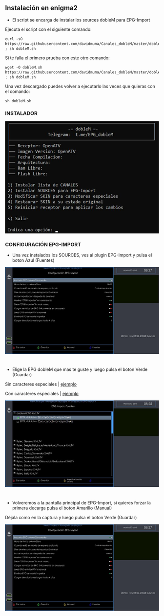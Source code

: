 ## Instalación en enigma2

- El script se encarga de instalar los sources dobleM para EPG-Import

Ejecuta el script con el siguiente comando:
```
curl -sO https://raw.githubusercontent.com/davidmuma/Canales_dobleM/master/dobleM.sh ; sh dobleM.sh
```
Si te falla el primero prueba con este otro comando:
```
wget -O dobleM.sh https://raw.githubusercontent.com/davidmuma/Canales_dobleM/master/dobleM.sh ; sh dobleM.sh
```
Una vez descargado puedes volver a ejecutarlo las veces que quieras con el comando:
```
sh dobleM.sh
```
### INSTALADOR
![alt text](https://raw.githubusercontent.com/davidmuma/Canales_dobleM/master/Images/Ie2.jpg)

### CONFIGURACIÓN EPG-IMPORT
- Una vez instalados los SOURCES, ves al plugin EPG-Import y pulsa el boton Azul (Fuentes)

![alt text](https://raw.githubusercontent.com/davidmuma/Canales_dobleM/master/Images/E2_I1.jpg)
#

- Elige la EPG dobleM que mas te guste y luego pulsa el boton Verde (Guardar)

Sin caracteres especiales | [ejemplo](https://raw.githubusercontent.com/davidmuma/Canales_dobleM/master/Varios/EPG/e2sin.jpg)

Con caracteres especiales | [ejemplo](https://raw.githubusercontent.com/davidmuma/Canales_dobleM/master/Varios/EPG/e2con.jpg)

![alt text](https://raw.githubusercontent.com/davidmuma/Canales_dobleM/master/Images/E2_I2.jpg)
#

- Volveremos a la pantalla principal de EPG-Import, si quieres forzar la primera decarga pulsa el boton Amarillo (Manual)

Déjala como en la captura y luego pulsa el boton Verde (Guardar)

![alt text](https://raw.githubusercontent.com/davidmuma/Canales_dobleM/master/Images/E2_I1.jpg)
#
